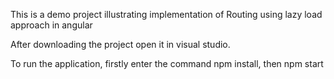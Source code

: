 This is a demo project illustrating implementation of  Routing using lazy load approach in angular

After downloading the project open it in visual studio.

To run the application, firstly enter the command npm install,  then npm start
